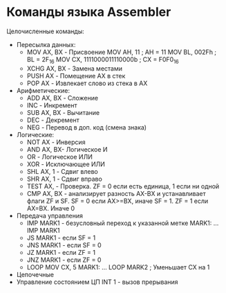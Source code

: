 # Команды языка Assembler
Целочисленные команды:
- Пересылка данных:
    - MOV AX, BX - Присвоение
        MOV AH, 11    ; AH = 11
        MOV BL, 002Fh    ; BL = 2F$_{16}$
        MOV CX, 1111000011110000b    ; CX = F0F0$_{16}$
    - XCHG AX, BX - Замена местами
    - PUSH AX - Помещение AX в стек
    - POP AX - Извлекает слово из стека в AX
- Арифметические:
    - ADD AX, BX - Сложение
    - INC - Инкремент
    - SUB AX, BX - Вычитание
    - DEC - Декремент
    - NEG - Перевод в доп. код (смена знака)
- Логические:
    - NOT AX - Инверсия
    - AND AX, BX- Логическое И
    - OR - Логическое ИЛИ
    - XOR - Исключающее ИЛИ
    - SHL AX, 1 - Сдвиг влево
    - SHR AX, 1 - Сдвиг вправо
    - TEST AX, - Проверка. ZF = 0 если есть единица, 1 если ни одной
    - CMP AX, BX - анализирует разность AX-BX и устанавливает флаги ZF и SF. SF = 0 если AX>=BX, иначе SF = 1. ZF = 1 если AX=BX. Иначе 0
- Передача управления
    - IMP MARK1 - безусловный переход к указанной метке
        MARK1:
        ...
        IMP MARK1
    - JS MARK1 - если SF = 1
    - JNS MARK1 - если SF = 0
    - JZ MARK1 - если ZF = 1
    - JNZ MARK1 - если ZF = 0
    - LOOP
        MOV CX, 5
        MARK1:
        ...
        LOOP MARK2    ; Уменьшает CX на 1
- Цепочечные
- Управление состоянием ЦП
    INT 1 - вызов прерывания
